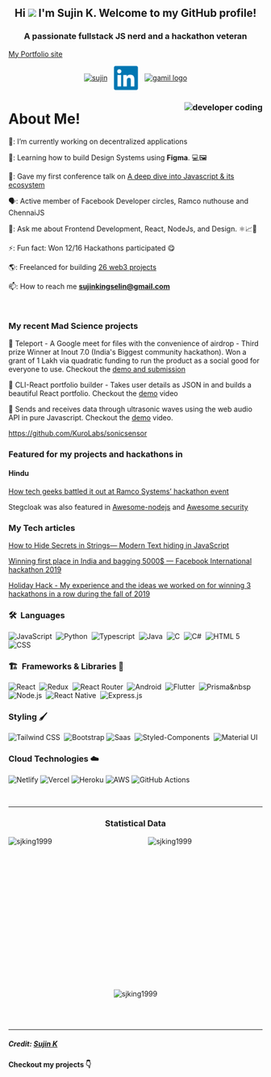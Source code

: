 <h2 align="center" >Hi <img src="https://github.com/abdoachhoubi/abdoachhoubi/blob/main/gifs/Hi.gif" width="30">  I'm Sujin K. Welcome to my GitHub profile! </h2>
<h3 align="center">A passionate fullstack JS nerd and a hackathon veteran</h3>
<a href="https://sujin.vercel.app/"> My Portfolio site </a>

<p align="center">
<a href="https://sujin.surge.sh" target="blank"><img align="center" src="https://mir-s3-cdn-cf.behance.net/projects/404/aa8a2b94014737.Y3JvcCwzMzY2LDI2MzMsMCww.png" alt="sujin" height="50" width="50" /></a>&nbsp;&nbsp;
<a  href="https://www.linkedin.com/in/sujink/" target="blank"><img align="center" src="https://raw.githubusercontent.com/devicons/devicon/master/icons/linkedin/linkedin-original.svg" alt="https://www.linkedin.com/in/mohan-sundar-9881a7180/" height="50" width="50" /></a>&nbsp;&nbsp;
<a href="mailto:lksujins@gmail.com" target="blank"><img align="center" src="https://user-images.githubusercontent.com/36290185/215365227-e7534df4-efc1-4edc-8deb-4c463e1a8431.png" alt="gamil logo" height="40" width="50" /></a>
</p>



<h3 align="center">
<p><img align="right" src="https://github.com/Adam-pw/Adam-pw/blob/main/animation_500_kxa883sd.gif" alt="developer coding" /></p>




<h1>About Me!</h1>

🔭: I’m currently working on decentralized applications

🌱: Learning how to build Design Systems using **Figma**. 💻🖼️

🎤: Gave my first conference talk on [A deep dive into Javascript & its ecosystem](https://www.meetup.com/thenuthouse/events/251879530/)

🗣️: Active member of Facebook Developer circles, Ramco nuthouse and ChennaiJS 

💬: Ask me about Frontend Development, React, NodeJs, and Design. ⚛️📈🎨

⚡: Fun fact: Won 12/16 Hackathons participated 😋

🌎: Freelanced for building [26 web3 projects](https://drive.google.com/file/d/1jVdlpi5JbVj1UkzILpiXs1TXz2bGxkdy/view)

📫: How to reach me **sujinkingselin@gmail.com**

<br>

### My recent Mad Science projects

🚀 Teleport - A Google meet for files with the convenience of airdrop - Third prize Winner at Inout 7.0 (India's Biggest community hackathon). Won a grant of 1 Lakh via quadratic funding to run the product as a social good for everyone to use. Checkout the [demo and submission](https://devfolio.co/projects/teleport)

🚀 CLI-React portfolio builder - Takes user details as JSON in and builds a beautiful React portfolio. Checkout the [demo](https://res.cloudinary.com/dqmbs2chk/video/upload/v1599990241/reactfolio_fsehwp.mp4) video

🚀 Sends and receives data through  ultrasonic waves using the web audio API in pure Javascript. Checkout the [demo](https://res.cloudinary.com/dqmbs2chk/video/upload/v1598886336/demo_obb9eg.mp4) video.

https://github.com/KuroLabs/sonicsensor


### Featured for my projects and hackathons in


#### Hindu 

[How tech geeks battled it out at Ramco Systems’ hackathon event
](https://www.thehindu.com/sci-tech/technology/thinking-in-java/article30494245.ece)

Stegcloak was also featured in [Awesome-nodejs](https://github.com/sindresorhus/awesome-nodejs) and [Awesome security](https://github.com/sbilly/awesome-security)






### My Tech articles
<!-- BLOG-POST-LIST:START -->
[How to Hide Secrets in Strings— Modern Text hiding in JavaScript
](https://blog.bitsrc.io/how-to-hide-secrets-in-strings-modern-text-hiding-in-javascript-613a9faa5787?source=---------2------------------)

[Winning first place in India and bagging 5000$ — Facebook International hackathon 2019
](https://medium.com/@sjking1999/the-holiday-hack-d10cbc5a4fbd)

[Holiday Hack - My experience and the ideas we worked on for winning 3 hackathons in a row during the fall of 2019](https://medium.com/@sjking1999/winning-first-place-in-india-facebook-developers-circle-community-challenge-2019-49a7052aa7df)
<!-- BLOG-POST-LIST:END -->


### 🛠 &nbsp;Languages

![JavaScript](https://img.shields.io/badge/JavaScript-F7DF1E?style=for-the-badge&logo=JavaScript&logoColor=white)&nbsp;
![Python](https://img.shields.io/badge/Python-3776AB?style=for-the-badge&logo=python&logoColor=white)&nbsp;
![Typescript](https://img.shields.io/badge/TypeScript-007ACC?style=for-the-badge&logo=typescript&logoColor=white)&nbsp;
![Java](https://img.shields.io/badge/Java-ED8B00?style=for-the-badge&logo=openjdk&logoColor=white)&nbsp;
![C](https://img.shields.io/badge/C-00599C?style=for-the-badge&logo=c&logoColor=white)&nbsp;
![C#](https://img.shields.io/badge/C%23-239120?style=for-the-badge&logo=c-sharp&logoColor=white)&nbsp;
![HTML 5](https://img.shields.io/badge/HTML5-E34F26?style=for-the-badge&logo=html5&logoColor=white)&nbsp;
![CSS](https://img.shields.io/badge/CSS3-1572B6?style=for-the-badge&logo=css3&logoColor=white)&nbsp;

<p align="left" width="200">

### 🏗️ &nbsp;Frameworks & Libraries 📖


![React](https://img.shields.io/badge/React-20232A?style=for-the-badge&logo=react&logoColor=61DAFB)&nbsp;
![Redux](https://img.shields.io/badge/Redux-593D88?style=for-the-badge&logo=redux&logoColor=white)&nbsp;
![React Router](https://img.shields.io/badge/React_Router-CA4245?style=for-the-badge&logo=react-router&logoColor=white)&nbsp;
![Android](https://img.shields.io/badge/Android-006400?style=for-the-badge&logo=android&logoColor=white)&nbsp;
![Flutter](https://img.shields.io/badge/Flutter-01BDEE?style=for-the-badge&logo=flutter&logoColor=white)&nbsp;
![Prisma](https://img.shields.io/badge/Prisma-3982CE?style=for-the-badge&logo=Prisma&logoColor=white)&nbsp
![Node.js](https://img.shields.io/badge/Node.js-43853D?style=for-the-badge&logo=node.js&logoColor=white)&nbsp;
![React Native](https://img.shields.io/badge/React_Native-FF0000?style=for-the-badge&logo=react&logoColor=white)&nbsp;
![Express.js](https://img.shields.io/badge/Express.js-404D59?style=for-the-badge)&nbsp;


### Styling 🖌️

![Tailwind CSS](https://img.shields.io/badge/Tailwind_CSS-38B2AC?style=for-the-badge&logo=tailwind-css&logoColor=white)&nbsp;
![Bootstrap](https://img.shields.io/badge/Bootstrap-563D7C?style=for-the-badge&logo=bootstrap&logoColor=white)
![Saas](https://img.shields.io/badge/Sass-CC6699?style=for-the-badge&logo=sass&logoColor=white)&nbsp;
![Styled-Components](https://img.shields.io/badge/styled--components-DB7093?style=for-the-badge&logo=styled-components&logoColor=white)&nbsp;
![Material UI](https://img.shields.io/badge/Material--UI-0081CB?style=for-the-badge&logo=material-ui&logoColor=white)&nbsp;


### Cloud Technologies ☁️

![Netlify](https://img.shields.io/badge/Netlify-00C7B7?style=for-the-badge&logo=netlify&logoColor=white)
![Vercel](https://img.shields.io/badge/Vercel-000000?style=for-the-badge&logo=vercel&logoColor=white)
![Heroku](https://img.shields.io/badge/Heroku-430098?style=for-the-badge&logo=heroku&logoColor=white)
![AWS](https://img.shields.io/badge/Amazon_AWS-FF9900?style=for-the-badge&logo=amazonaws&logoColor=white)
![GitHub Actions](https://img.shields.io/badge/GitHub_Actions-2088FF?style=for-the-badge&logo=github-actions&logoColor=white)

<br>

---

<h3 align="center">Statistical Data</h3>
<p align="left">
<p align="left"><img align="left" width="45%" height="300" src="https://github-readme-streak-stats.herokuapp.com/?user=sjking1999&theme=dark&background=0d1117&date_format=M%20j%5B%2C%20Y%5D" alt="sjking1999" /></p>
<p align="left">&nbsp;<img align="right" width="45%" height="300" src="https://github-readme-stats.vercel.app/api?username=sjking1999&show_icons=true&locale=en&bg_color=0d1117&text_color=ffffff&repo=convoychat"
    alt="sjking1999" /></p>
</p>

<br>

<p align="center">
<p align="center"><img align="center" width="50%" height="300"
    src="https://github-readme-stats.vercel.app/api/top-langs?username=sjking1999&show_icons=true&locale=en&bg_color=0d1117&text_color=ffffff&layout=compact"
    alt="sjking1999"
    bg_color=#808080/></p>

</p>

<br>

<br>

---

</p>

##### Credit: [Sujin K](https://github.com/sjking1999)

#### Checkout my projects 👇
